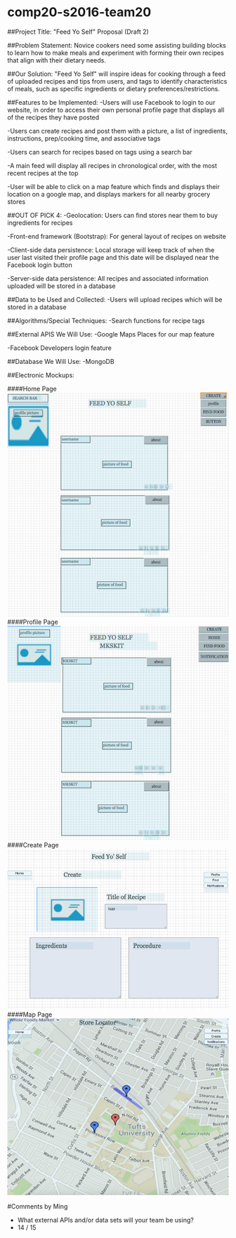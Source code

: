 # comp20-s2016-team20

##Project Title: "Feed Yo Self"
Proposal (Draft 2)

##Problem Statement:
Novice cookers need some assisting building blocks to learn
how to make meals and experiment with forming their own recipes that align with their dietary needs.

##Our Solution:
"Feed Yo Self" will inspire ideas for cooking through a feed of uploaded recipes and tips from users, and tags to identify characteristics of meals, such as specific ingredients or dietary preferences/restrictions.

##Features to be Implemented:
  -Users will use Facebook to login to our website, in order to access their own personal profile page that displays all of the recipes they have posted

  -Users can create recipes and post them with a picture, a list of ingredients, instructions, prep/cooking time, and associative tags

  -Users can search for recipes based on tags using a search bar

  -A main feed will display all recipes in chronological order, with the most recent recipes at the top

  -User will be able to click on a map feature which finds and displays their location on a google map, and displays markers for all nearby grocery stores

##OUT OF PICK 4:
  -Geolocation: Users can find stores near them to buy ingredients for recipes

  -Front-end framework (Bootstrap): For general layout of recipes on website

  -Client-side data persistence: Local storage will keep track of when the user last visited their profile page and this date will be displayed near the Facebook login button

  -Server-side data persistence: All recipes and associated information uploaded will be stored in a database

##Data to be Used and Collected:
-Users will upload recipes which will be stored in a database

##Algorithms/Special Techniques:
  -Search functions for recipe tags

##External APIS We Will Use:
  -Google Maps Places for our map feature

  -Facebook Developers login feature

##Database We Will Use:
  -MongoDB

##Electronic Mockups:

####Home Page
![Home](home_page.png "Home")
####Profile Page
![Profile](profile.png "Profile")
####Create Page
![Create](create_page.png "Create")
####Map Page
![Map](map_page.png "Map")

#Comments by Ming
* What external APIs and/or data sets will your team be using?
* 14 / 15
